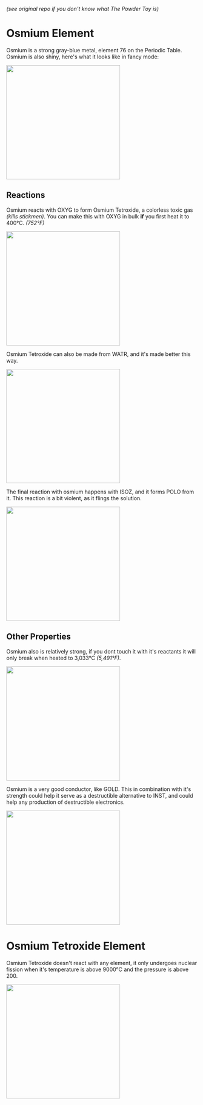 *(see original repo if you don't know what The Powder Toy is)*

# Osmium Element
Osmium is a strong gray-blue metal, element 76 on the Periodic Table.
Osmium is also shiny, here's what it looks like in fancy mode:

<img src="https://github.com/c00lkase/TPT_Osmium/assets/90591350/e66d802b-17c1-4829-9c49-65d119756cc9" width="300"/>

## Reactions
Osmium reacts with OXYG to form Osmium Tetroxide, a colorless toxic gas *(kills stickmen)*. You can make this with OXYG in bulk **if** you first heat it to 400°C. *(752°F)*

<img src="https://github.com/c00lkase/TPT_Osmium/assets/90591350/409e3a1d-cdff-4919-be15-99b64c113818" width="300"/>


Osmium Tetroxide can also be made from WATR, and it's made better this way.

<img src="https://github.com/c00lkase/TPT_Osmium/assets/90591350/4711de36-3222-479a-a60d-401ac80edf49" width="300"/>


The final reaction with osmium happens with ISOZ, and it forms POLO from it. This reaction is a bit violent, as it flings the solution.

<img src="https://github.com/c00lkase/TPT_Osmium/assets/90591350/677d4ab3-0148-4240-920e-7fcb60e9cd3a" width="300"/>

## Other Properties

Osmium also is relatively strong, if you dont touch it with it's reactants it will only break when heated to 3,033°C *(5,491°F)*.

<img src="https://github.com/c00lkase/TPT_Osmium/assets/90591350/492a2622-fa3a-46dd-9884-5e1f158f1bf6" width="300"/>


Osmium is a very good conductor, like GOLD. This in combination with it's strength could help it serve as a destructible alternative to INST, and could help any production of destructible electronics.

<img src="https://github.com/c00lkase/TPT_Osmium/assets/90591350/f8834f6f-b4c4-48f0-a44f-1179d9ec35ea" width="300"/>


# Osmium Tetroxide Element
Osmium Tetroxide doesn't react with any element, it only undergoes nuclear fission when it's temperature is above 9000°C and the pressure is above 200.

<img src="https://github.com/c00lkase/TPT_Osmium/assets/90591350/7ed54bd5-2eca-41ca-881f-19dbad4dfa0d" width="300"/>
